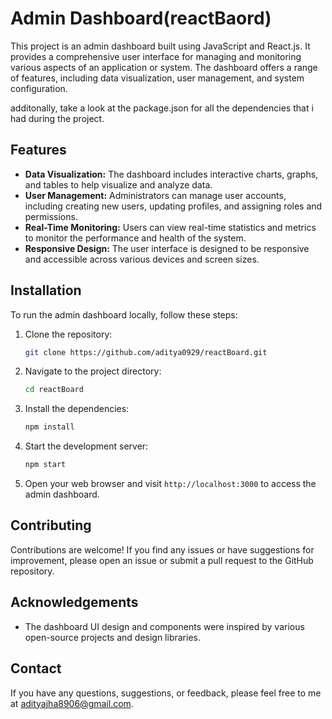 
# Admin Dashboard(reactBaord)

This project is an admin dashboard built using JavaScript and React.js. It provides a comprehensive user interface for managing and monitoring various aspects of an application or system. The dashboard offers a range of features, including data visualization, user management, and system configuration.
 
 
additonally, take a look at the package.json for all the dependencies that i had during the project.

## Features

- **Data Visualization:** The dashboard includes interactive charts, graphs, and tables to help visualize and analyze data.
- **User Management:** Administrators can manage user accounts, including creating new users, updating profiles, and assigning roles and permissions.
- **Real-Time Monitoring:** Users can view real-time statistics and metrics to monitor the performance and health of the system.
- **Responsive Design:** The user interface is designed to be responsive and accessible across various devices and screen sizes.

## Installation

To run the admin dashboard locally, follow these steps:

1. Clone the repository:

   ```bash
   git clone https://github.com/aditya0929/reactBoard.git
   ```

2. Navigate to the project directory:

   ```bash
   cd reactBoard
   ```

3. Install the dependencies:

   ```bash
   npm install
   ```

4. Start the development server:

   ```bash
   npm start
   ```

5. Open your web browser and visit `http://localhost:3000` to access the admin dashboard.


## Contributing

Contributions are welcome! If you find any issues or have suggestions for improvement, please open an issue or submit a pull request to the GitHub repository.

## Acknowledgements

- The dashboard UI design and components were inspired by various open-source projects and design libraries.
## Contact

If you have any questions, suggestions, or feedback, please feel free to me at adityajha8906@gmail.com.
